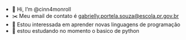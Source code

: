 - 👋 Hi, I’m @cinn4monroll
- ✂️  Meu email de contato é gabrielly.portela.souza@escola.pr.gov.br
- 👀 Estou interessada em aprender novas linguagens de programação
- 🌱 estou estudando no momento o basico de python
